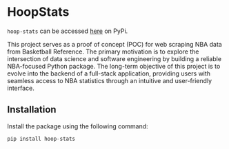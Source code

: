 # HoopStats

`hoop-stats` can be accessed [here](https://pypi.org/project/hoop-stats/) on PyPi.

This project serves as a proof of concept (POC) for web scraping NBA data from Basketball Reference. The primary motivation is to explore the intersection of data science and software engineering by building a reliable NBA-focused Python package. The long-term objective of this project is to evolve into the backend of a full-stack application, providing users with seamless access to NBA statistics through an intuitive and user-friendly interface.

## Installation

Install the package using the following command:

```python
pip install hoop-stats
```
